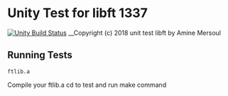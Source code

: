 Unity Test for libft 1337
==============

[![Unity Build Status](https://api.travis-ci.org/ThrowTheSwitch/Unity.png?branch=master)](https://travis-ci.org/ThrowTheSwitch/Unity)
__Copyright (c) 2018 unit test libft by Amine Mersoul

Running Tests
-------------

    ftlib.a

Compile your ftlib.a
cd to test and run make command